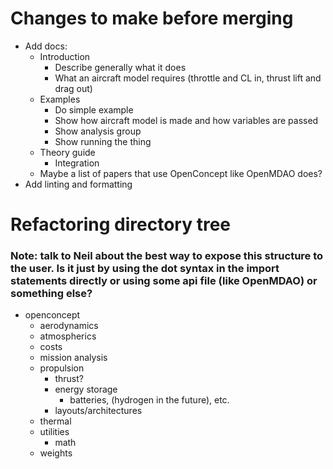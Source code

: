 # Changes to make before merging

- Add docs:
  - Introduction
    - Describe generally what it does
    - What an aircraft model requires (throttle and CL in, thrust lift and drag out)
  - Examples
    - Do simple example
    - Show how aircraft model is made and how variables are passed
    - Show analysis group
    - Show running the thing
  - Theory guide
    - Integration
  - Maybe a list of papers that use OpenConcept like OpenMDAO does?
- Add linting and formatting

# Refactoring directory tree

### Note: talk to Neil about the best way to expose this structure to the user. Is it just by using the dot syntax in the import statements directly or using some api file (like OpenMDAO) or something else?

- openconcept
  - aerodynamics
  - atmospherics
  - costs
  - mission analysis
  - propulsion
    - thrust?
    - energy storage
      - batteries, (hydrogen in the future), etc.
    - layouts/architectures
  - thermal
  - utilities
    - math
  - weights